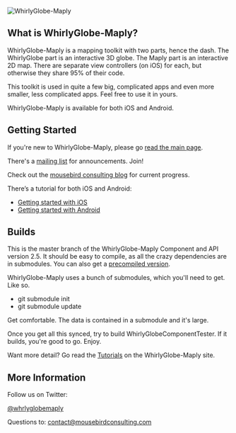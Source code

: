![WhirlyGlobe-Maply](/common/images/banner.jpg)

What is WhirlyGlobe-Maply?
---

WhirlyGlobe-Maply is a mapping toolkit with two parts, hence the dash.  The WhirlyGlobe part is an interactive 3D globe.    The Maply part is an interactive 2D map.  There are separate view controllers (on iOS) for each, but otherwise they share 95% of their code.

This toolkit is used in quite a few big, complicated apps and even more smaller, less complicated apps.  Feel free to use it in yours.

WhirlyGlobe-Maply is available for both iOS and Android.

Getting Started
---

If you're new to WhirlyGlobe-Maply, please go [read the main page](http://mousebird.github.com/WhirlyGlobe/).

There's a [mailing list](http://eepurl.com/D30CD) for announcements.  Join!

Check out the [mousebird consulting blog](http://mousebirdconsulting.blogspot.com) for current progress.

There’s a tutorial for both iOS and Android:

- [Getting started with iOS](http://mousebird.github.io/WhirlyGlobe/tutorial/ios/getting_started.html) 
- [Getting started with Android](http://mousebird.github.io/WhirlyGlobe/tutorial/android/getting-started.html) 

Builds
---

This is the master branch of the WhirlyGlobe-Maply Component and API version 2.5.  It should be easy to compile, as all the crazy dependencies are in submodules.  You can also get a [precompiled version](http://mousebird.github.io/WhirlyGlobe/builds/builds.html).

WhirlyGlobe-Maply uses a bunch of submodules, which you'll need to get.  Like so.

- git submodule init
- git submodule update

Get comfortable.  The data is contained in a submodule and it's large.

Once you get all this synced, try to build WhirlyGlobeComponentTester.  If it builds, you're good to go.  Enjoy.

Want more detail?  Go read the [Tutorials](http://mousebird.github.io/WhirlyGlobe/tutorial/) on the WhirlyGlobe-Maply site.

More Information
---

Follow us on Twitter:

[@whrlyglobemaply](https://twitter.com/whrlyglobemaply)

Questions to:  contact@mousebirdconsulting.com
